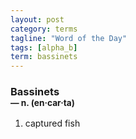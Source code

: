 ```yaml
---
layout: post
category: terms
tagline: "Word of the Day"
tags: [alpha_b]
term: bassinets
---
```


<h3>Bassinets<br/> <small>&mdash; n. (en<span>&middot;</span>car<span>&middot;</span>ta)</small></h3>
<p><ol>
<li>captured fish</li>
</ol></p>
